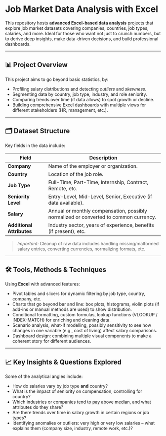 # Job Market Data Analysis with Excel

This repository hosts **advanced Excel-based data analysis** projects that explore job market datasets covering companies, countries, job types, salaries, and more. Ideal for those who want not just to crunch numbers, but to derive deep insights, make data-driven decisions, and build professional dashboards.

---

## 📊 Project Overview

This project aims to go beyond basic statistics, by:

- Profiling salary distributions and detecting *outliers* and *skewness*.  
- Segmenting data by country, job type, industry, and role seniority.  
- Comparing trends over time (if data allows) to spot growth or decline.  
- Building comprehensive Excel dashboards with multiple views for different stakeholders (HR, management, etc.).  

---

## 🗂 Dataset Structure

Key fields in the data include:

| Field | Description |
|---|---|
| **Company** | Name of the employer or organization. |
| **Country** | Location of the job role. |
| **Job Type** | Full-Time, Part-Time, Internship, Contract, Remote, etc. |
| **Seniority Level** | Entry-Level, Mid-Level, Senior, Executive (if data available). |
| **Salary** | Annual or monthly compensation, possibly normalized or converted to common currency. |
| **Additional Attributes** | Industry sector, years of experience, benefits (if present), etc. |

> *Important:* Cleanup of raw data includes handling missing/malformed salary entries, converting currencies, normalizing formats, etc.

---

## 🛠 Tools, Methods & Techniques

Using **Excel** with advanced features:

- Pivot tables and slicers for dynamic filtering by job type, country, company, etc.  
- Charts that go beyond bar and line: box plots, histograms, violin plots (if add-ins or manual methods are used) to show distribution.  
- Conditional formatting, custom formulas, lookup functions (VLOOKUP / INDEX-MATCH) for enriching and cleaning data.  
- Scenario analysis, what-if modelling, possibly sensitivity to see how changes in one variable (e.g., cost of living) affect salary comparisons.  
- Dashboard design: combining multiple visual components to make a coherent story for different audiences.

---

## 📈 Key Insights & Questions Explored

Some of the analytical angles include:

- How do salaries vary by job type **and** country?  
- What is the impact of seniority on compensation, controlling for country?  
- Which industries or companies tend to pay above median, and what attributes do they share?  
- Are there trends over time in salary growth in certain regions or job types?  
- Identifying anomalies or outliers: very high or very low salaries – what explains them (company size, industry, remote work, etc.)?


